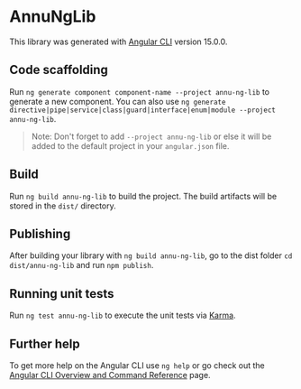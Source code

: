 # AnnuNgLib

This library was generated with [Angular CLI](https://github.com/angular/angular-cli) version 15.0.0.

## Code scaffolding

Run `ng generate component component-name --project annu-ng-lib` to generate a new component. You can also use `ng generate directive|pipe|service|class|guard|interface|enum|module --project annu-ng-lib`.
> Note: Don't forget to add `--project annu-ng-lib` or else it will be added to the default project in your `angular.json` file. 

## Build

Run `ng build annu-ng-lib` to build the project. The build artifacts will be stored in the `dist/` directory.

## Publishing

After building your library with `ng build annu-ng-lib`, go to the dist folder `cd dist/annu-ng-lib` and run `npm publish`.

## Running unit tests

Run `ng test annu-ng-lib` to execute the unit tests via [Karma](https://karma-runner.github.io).

## Further help

To get more help on the Angular CLI use `ng help` or go check out the [Angular CLI Overview and Command Reference](https://angular.io/cli) page.
